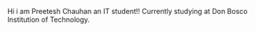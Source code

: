 Hi i am Preetesh Chauhan an IT student!!
Currently studying at Don Bosco Institution of Technology.
